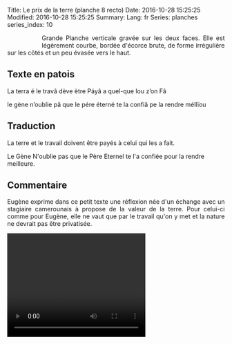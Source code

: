 Title: Le prix de la terre (planche 8 recto)
Date: 2016-10-28 15:25:25
Modified: 2016-10-28 15:25:25
Summary: 
Lang: fr
Series: planches
series_index: 10


<figure class="image-block" style="float: left;">
  <img alt="" src="{static}/images/planche_8.png">
  <figcaption style="max-width: 200px"></figcaption>
</figure>
<p style="text-align:justify;">Grande Planche verticale gravée sur les deux faces. Elle est légèrement courbe, bordée d'écorce brute,  de forme irrégulière sur les côtés et un peu évasée vers le haut.</p>

## Texte en patois
La terra é le travâ dève ètre Páyâ a quel-que lou z’on Fâ

le gène
n’oublie pâ que le pére éterné te la confiâ pe la rendre méllïou

## Traduction
La terre et le travail doivent être payés à celui qui les a fait.

Le Gène
N'oublie pas que le Père Eternel te l'a confiée pour la rendre meilleure.

## Commentaire
<p style="text-align:justify;">Eugène exprime dans ce petit texte une réflexion née d'un échange avec un stagiaire camerounais à propose de la valeur de la terre. Pour celui-ci comme pour Eugène, elle ne vaut que par le travail qu'on y met et la nature ne devrait pas être privatisée. </p>





<video width="320" height="240" controls>
  <source src="https://d1njpgd0ygatdn.cloudfront.net/video_8.mp4" type="video/mp4">
</video>
